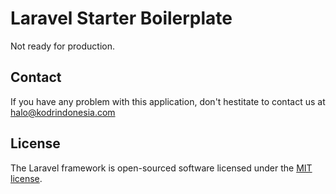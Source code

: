 # Laravel Starter Boilerplate
Not ready for production.

## Contact
If you have any problem with this application, don't hestitate to contact us at halo@kodrindonesia.com

## License

The Laravel framework is open-sourced software licensed under the [MIT license](http://opensource.org/licenses/MIT).
